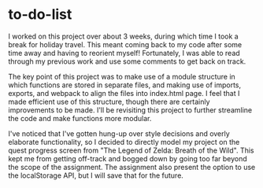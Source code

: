 # to-do-list

I worked on this project over about 3 weeks, during which time I took a break for holiday travel. This meant coming back to my code after some time away and having to reorient myself! Fortunately, I was able to read through my previous work and use some comments to get back on track.

The key point of this project was to make use of a module structure in which functions are stored in separate files, and making use of imports, exports, and webpack to align the files into index.html page. I feel that I made efficient use of this structure, though there are certainly improvements to be made. I'll be revisiting this project to further streamline the code and make functions more modular. 

I've noticed that I've gotten hung-up over style decisions and overly elaborate functionality, so I decided to directly model my project on the quest progress screen from "The Legend of Zelda: Breath of the Wild". This kept me from getting off-track and bogged down by going too far beyond the scope of the assignment. The assignment also present the option to use the localStorage API, but I will save that for the future.

